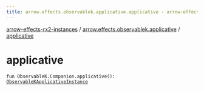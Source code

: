 ```yaml
---
title: arrow.effects.observablek.applicative.applicative - arrow-effects-rx2-instances
---
```


[arrow-effects-rx2-instances](../index.html) / [arrow.effects.observablek.applicative](index.html) / [applicative](./applicative.html)

# applicative

`fun ObservableK.Companion.applicative(): `[`ObservableKApplicativeInstance`](../arrow.effects/-observable-k-applicative-instance/index.html)